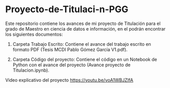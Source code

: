 # Proyecto-de-Titulaci-n-PGG
Este repositorio contiene los avances de mi proyecto de Titulación para el grado de Maestro en ciencia de datos e información, en el podrán encontrar los siguientes documentos:

1. Carpeta Trabajo Escrito: Contiene el avance del trabajo escrito en formato PDF (Tesis MCDI Pablo Gómez García V1.pdf).

2. Carpeta Código del proyecto: Contiene el código en un Notebook de Python con el avance del proyecto (Avance proyecto de Titulacion.ipynb).

Video explicativo del proyecto https://youtu.be/voA1WBJZIfA
